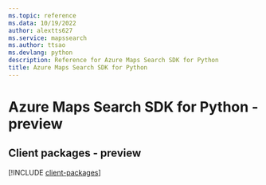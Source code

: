 ```yaml
---
ms.topic: reference
ms.data: 10/19/2022
author: alextts627
ms.service: mapssearch
ms.author: ttsao
ms.devlang: python
description: Reference for Azure Maps Search SDK for Python
title: Azure Maps Search SDK for Python
---
```

# Azure Maps Search SDK for Python - preview

## Client packages - preview
[!INCLUDE [client-packages](maps-search-client-index.md)]